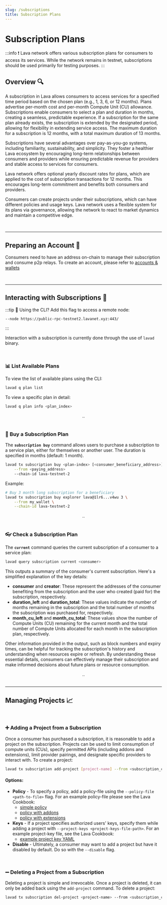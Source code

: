 ```yaml
---
slug: /subscriptions
title: Subscription Plans
---
```


# Subscription Plans

:::info
❗ Lava network offers various subscription plans for consumers to access its services. While the network remains in testnet, subscriptions should be used primarily for testing purposes.
:::

## Overview 🔍

A subscription in Lava allows consumers to access services for a specified time period based on the chosen plan (e.g., 1, 3, 6, or 12 months). Plans advertise per-month cost and per-month Compute Unit (CU) allowance. Subscriptions enable consumers to select a plan and duration in months, creating a seamless, predictable experience. If a subscription for the same plan already exists, the subscription is extended by the designated period, allowing for flexibility in extending service access. The maximum duration for a subscription is 12 months, with a total maximum duration of 13 months.

Subscriptions have several advantages over pay-as-you-go systems, including familiarity, sustainability, and simplicity. They foster a healthier Lava ecosystem by encouraging long-term relationships between consumers and providers while ensuring predictable revenue for providers and stable access to services for consumers.

Lava network offers optional yearly discount rates for plans, which are applied to the cost of subscription transactions for 12 months. This encourages long-term commitment and benefits both consumers and providers.

Consumers can create projects under their subscriptions, which can have different policies and usage keys. Lava network uses a flexible system for its plans via governance, allowing the network to react to market dynamics and maintain a competitive edge.

<br />
<hr />

## Preparing an Account 👛
Consumers need to have an address on-chain to manage their subscription and consume p2p relays.
To create an account, please refer to [accounts & wallets](/docs/lava-blockchain/account-wallet.mdx)

<br />
<hr />


## Interacting with Subscriptions 💱

:::tip
📖 Using the CLI? Add this flag to access a remote node:
```
--node https://public-rpc-testnet2.lavanet.xyz:443/
```
:::

Interaction with a subscription is currently done through the use of `lavad` binary.

<br />

### 📊 List Available Plans

To view the list of available plans using the CLI:

```bash
lavad q plan list
```

To view a specific plan in detail: 
```bash
lavad q plan info <plan_index>
```
<center> .. </center>
<br />

### 💸 Buy a Subscription Plan

The **`subscription buy`** command allows users to purchase a subscription to a service plan, either for themselves or another user. The duration is specified in months (default: 1 month).

```bash
lavad tx subscription buy <plan-index> [<consumer_beneficiary_address>] [<months>] \
	--from <paying_address>
	--chain-id lava-testnet-2
```

Example:

```bash
# Buy 3 month long subscription for a beneficiary
lavad tx subscription buy explorer lava@1lr6...v4wu 3 \
	--from my_wallet \
	--chain-id lava-testnet-2
```
<center> .. </center>
<br />

### 👓 Check a Subscription Plan

The **`current`** command queries the current subscription of a consumer to a service plan:

```bash
lavad query subscription current <consumer>
```

This outputs a summary of the consumer's current subscription. Here's a simplified explanation of the key details:

- **consumer** and **creator**: These represent the addresses of the consumer benefiting from the subscription and the user who created (paid for) the subscription, respectively.
- **duration_left** and **duration_total**: These values indicate the number of months remaining in the subscription and the total number of months the subscription was purchased for, respectively.
- **month_cu_left** and **month_cu_total**: These values show the number of Compute Units (CU) remaining for the current month and the total number of Compute Units allocated for each month in the subscription plan, respectively.

Other information provided in the output, such as block numbers and expiry times, can be helpful for tracking the subscription's history and understanding when resources expire or refresh. By understanding these essential details, consumers can effectively manage their subscription and make informed decisions about future plans or resource consumption.

<center> .. </center>
<br />
<hr />

## Managing Projects 📈

<br />

### ➕ Adding a Project from a Subscription

Once a consumer has purchased a subscription, it is reasonable to add a project on the subscription. Projects can be used to limit consumption of compute units (CUs), specify permitted APIs (including addons and extensions), limit provider pairings, and designate specific providers to interact with. To create a project:

```bash
lavad tx subscription add-project [project-name] --from <subscription_consumer>
```

#### Options:
- **Policy** - To specify a policy, add a policy-file using the `--policy-file <path-to-file>` flag. For an example policy-file please see the Lava Cookbook:
	- [simple policy](https://github.com/lavanet/lava/blob/main/cookbook/projects/example_policy.yml)
	- [policy with addons](https://github.com/lavanet/lava/blob/main/cookbook/projects/policy_all_chains_with_addon.yml)
	- [policy with extensions](https://github.com/lavanet/lava/blob/main/cookbook/projects/policy_all_chains_with_extension.yml)
- **Keys** - If a project specifies authorized users' keys, specify them while adding a project with `--project-keys <project-keys-file-path>`. For an example project-key file, see the Lava Cookbook:
	- [example project key YAML](https://github.com/lavanet/lava/blob/main/cookbook/projects/example_project_keys.yml)
- **Disable** - Ultimately, a consumer may want to add a project but have it disabled by default. Do so with the `--disable` flag.

<br />

### ➖ Deleting a Project from a Subscription

Deleting a project is simple and irrevocable. Once a project is deleted, it can only be added back using the `add-project` command. To delete a project:

```bash
lavad tx subscription del-project <project-name> --from <subscription_consumer>
```